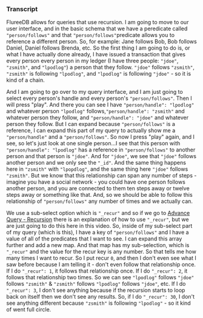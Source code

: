### Transcript

FlureeDB allows for queries that use recursion. I am going to move to our user interface, and in the basic schema that we have a peredicate called `"person/follows"` and that `"person/follows"`predicate allows you to reference a different person. So, for example: Jane follows Bob, Bob follows Daniel, Daniel follows Brenda, etc. So the first thing I am going to do is, or what I have actually done already, I have issued a transaction that gives every person every person in my ledger (I have three people: `"jdoe"`, `"zsmith"`, and `"lpodlog"`) a person that they follow. `"jdoe"` follows `"zsmith"`, `"zsmith"` is following `"lpodlog"`, and `"lpodlog"` is following `"jdoe"` - so it is kind of a chain.

And I am going to go over to my query interface, and I am just going to select every person's handle and every person's `"person/follows"`. Then I will press "play". And there you can see I have `"person/handle": "lpodlog"` and whatever person `"lpodlog"` follows,`"person/handle": "zsmith"` and whatever person they follow, and `"person/handle": "jdoe"` and whatever person they follow. But I can expand because `"person/follows"` is a reference, I can expand this part of my query to actually show me a `"person/handle"` and a `"person/follows"`. So now I press "play" again, and I see, so let's just look at one single person...I see that this person with `"person/handle": "lpodlog"` has a reference in `"person/follows"` to another person and that person is `"jdoe"`. And for `"jdoe"`, we see that `"jdoe"` follows another person and we only see the `"_id"`. And the same thing happens here in `"zsmith"` with `"lpopdlog"`, and the same thing here `"jdoe"` follows `"zsmith"`. But we know that this relationship can span any number of steps - imagine you have a social network - you could have one person follows another person, and you are connected to them ten steps away or twelve steps away or something like that. And, so we should be able to follow this relationship of `"person/follows"` any number of times and we actually can.

We use a sub-select option which is `"_recur"` and so if we go to [Advance Query - Recursion](/docs/query/advanced-query#recursion) there is an explanation of how to use `"_recur"`, but we are just going to do this here in this video. So, inside of my sub-select part of my query (which is this), I have a key of `"person/follows"` and I have a value of all of the predicates that I want to see. I can expand this array further and add a new map. And that map has my sub-selection, which is `"_recur"` and the value for the recur key is any number. So that tells me how many times I want to recur. So I put recur `0`, and then I don't even see what I saw before because I am telling it - don't even follow that relationship once. If I do `"_recur": 1`, it follows that relationship once. If I do `"_recur": 2`, it follows that relationship two times. So we can see `"lpodlog"` follows `"jdoe"` follows `"zsmith"` & `"zsmith"` follows `"lpodlog"` follows `"jdoe"`, etc. If I do `"_recur": 3`, I don't see anything because if the recursion starts to loop back on itself then we don't see any results. So, if I do `"_recur": 30`, I don't see anything different because `"zsmith"` is following `"lpodlog"` - so it kind of went full circle.
